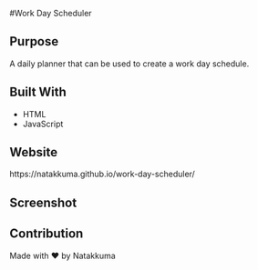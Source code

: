 #Work Day Scheduler

<h2>Purpose</h2>
A daily planner that can be used to create a work day schedule. 

<h2>Built With</h2>
<ul>
<li>HTML</li>
<li>JavaScript</li>
</ul>
  
<h2>Website</h2>
https://natakkuma.github.io/work-day-scheduler/

<h2>Screenshot</h2>


<h2>Contribution</h2>
Made with ❤️ by Natakkuma

